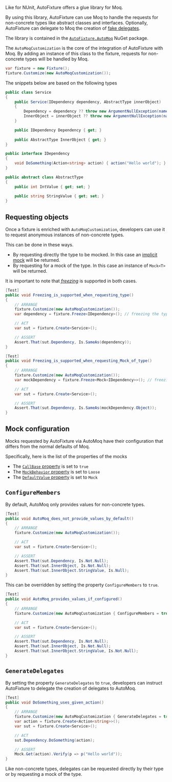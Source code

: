 Like for NUnit, AutoFixture offers a glue library for Moq.

By using this library, AutoFixture can use Moq to handle the requests for non-concrete types like abstract classes and interfaces. Optionally, AutoFixture can delegate to Moq the creation of [fake delegates](../moq/delegates.md).

The library is contained in the [`AutoFixture.AutoMoq`](https://www.nuget.org/packages/AutoFixture.AutoMoq/) NuGet package.

The `AutoMoqCustomization` is the core of the integration of AutoFixture with Moq. By adding an instance of this class to the fixture, requests for non-concrete types will be handled by Moq.

```csharp
var fixture = new Fixture();
fixture.Customize(new AutoMoqCustomization());
```

The snippets below are based on the following types

```csharp
public class Service
{
    public Service(IDependency dependency, AbstractType innerObject)
    {
        Dependency = dependency ?? throw new ArgumentNullException(nameof(dependency));
        InnerObject = innerObject ?? throw new ArgumentNullException(nameof(innerObject));
    }

    public IDependency Dependency { get; }
    
    public AbstractType InnerObject { get; }
}

public interface IDependency
{
    void DoSomething(Action<string> action) { action("Hello world"); }
}

public abstract class AbstractType
{
    public int IntValue { get; set; }
    
    public string StringValue { get; set; }
}
```

## Requesting objects

Once a fixture is enriched with `AutoMoqCustomization`, developers can use it to request anonymous instances of non-concrete types.

This can be done in these ways.
- By requesting directly the type to be mocked. In this case an [implicit mock](../moq/implicit-mocks.md) will be returned.
- By requesting for a mock of the type. In this case an instance of `Mock<T>` will be returned.

It is important to note that [_freezing_](./type-customization.md#freeze) is supported in both cases.

```csharp
[Test]
public void Freezing_is_supported_when_requesting_type()
{
    // ARRANGE
    fixture.Customize(new AutoMoqCustomization());
    var dependency = fixture.Freeze<IDependency>(); // freezing the type directly

    // ACT
    var sut = fixture.Create<Service>();

    // ASSERT
    Assert.That(sut.Dependency, Is.SameAs(dependency));
}

[Test]
public void Freezing_is_supported_when_requesting_Mock_of_type()
{
    // ARRANGE
    fixture.Customize(new AutoMoqCustomization());
    var mockDependency = fixture.Freeze<Mock<IDependency>>(); // freezing a mock of the type

    // ACT
    var sut = fixture.Create<Service>();

    // ASSERT
    Assert.That(sut.Dependency, Is.SameAs(mockDependency.Object));
}
```

## Mock configuration

Mocks requested by AutoFixture via AutoMoq have their configuration that differs from the normal defaults of Moq.

Specifically, here is the list of the properties of the mocks
- The [`CallBase` property](../moq/base-class.md) is set to `true`
- The [`MockBehavior` property](../moq/mock-customization.md#mock-behavior) is set to `Loose`
- The [`DefaultValue` property](../moq/mock-customization.md#default-value) is set to `Mock`

## `ConfigureMembers`

By default, AutoMoq only provides values for non-concrete types.

```csharp
[Test]
public void AutoMoq_does_not_provide_values_by_default()
{
    // ARRANGE
    fixture.Customize(new AutoMoqCustomization());

    // ACT
    var sut = fixture.Create<Service>();

    // ASSERT
    Assert.That(sut.Dependency, Is.Not.Null);
    Assert.That(sut.InnerObject, Is.Not.Null);
    Assert.That(sut.InnerObject.StringValue, Is.Null);
}
```

This can be overridden by setting the property `ConfigureMembers` to `true`.

```csharp
[Test]
public void AutoMoq_provides_values_if_configured()
{
    // ARRANGE
    fixture.Customize(new AutoMoqCustomization { ConfigureMembers = true });

    // ACT
    var sut = fixture.Create<Service>();

    // ASSERT
    Assert.That(sut.Dependency, Is.Not.Null);
    Assert.That(sut.InnerObject, Is.Not.Null);
    Assert.That(sut.InnerObject.StringValue, Is.Not.Null);
}
```

## `GenerateDelegates`

By setting the property `GenerateDelegates` to `true`, developers can instruct AutoFixture to delegate the creation of delegates to AutoMoq.

```csharp
[Test]
public void DoSomething_uses_given_action()
{
    // ARRANGE
    fixture.Customize(new AutoMoqCustomization { GenerateDelegates = true });
    var action = fixture.Create<Action<string>>();
    var sut = fixture.Create<Service>();

    // ACT
    sut.Dependency.DoSomething(action);

    // ASSERT
    Mock.Get(action).Verify(p => p("Hello world"));
}
```

Like non-concrete types, delegates can be requested directly by their type or by requesting a mock of the type.
